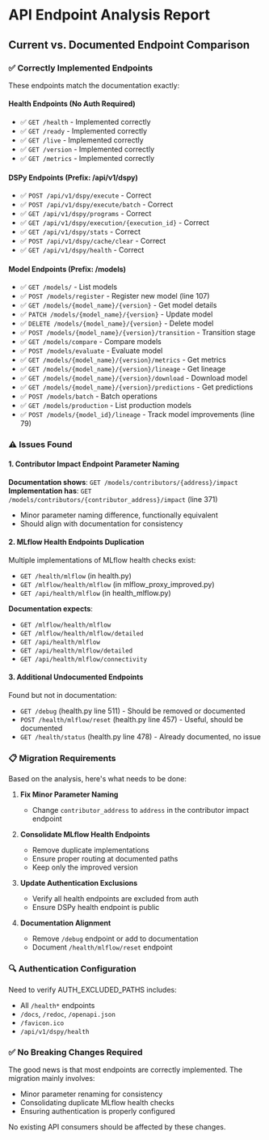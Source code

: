 # API Endpoint Analysis Report

## Current vs. Documented Endpoint Comparison

### ✅ Correctly Implemented Endpoints

These endpoints match the documentation exactly:

#### Health Endpoints (No Auth Required)
- ✅ `GET /health` - Implemented correctly
- ✅ `GET /ready` - Implemented correctly
- ✅ `GET /live` - Implemented correctly
- ✅ `GET /version` - Implemented correctly
- ✅ `GET /metrics` - Implemented correctly

#### DSPy Endpoints (Prefix: /api/v1/dspy)
- ✅ `POST /api/v1/dspy/execute` - Correct
- ✅ `POST /api/v1/dspy/execute/batch` - Correct
- ✅ `GET /api/v1/dspy/programs` - Correct
- ✅ `GET /api/v1/dspy/execution/{execution_id}` - Correct
- ✅ `GET /api/v1/dspy/stats` - Correct
- ✅ `POST /api/v1/dspy/cache/clear` - Correct
- ✅ `GET /api/v1/dspy/health` - Correct

#### Model Endpoints (Prefix: /models)
- ✅ `GET /models/` - List models
- ✅ `POST /models/register` - Register new model (line 107)
- ✅ `GET /models/{model_name}/{version}` - Get model details
- ✅ `PATCH /models/{model_name}/{version}` - Update model
- ✅ `DELETE /models/{model_name}/{version}` - Delete model
- ✅ `POST /models/{model_name}/{version}/transition` - Transition stage
- ✅ `GET /models/compare` - Compare models
- ✅ `POST /models/evaluate` - Evaluate model
- ✅ `GET /models/{model_name}/{version}/metrics` - Get metrics
- ✅ `GET /models/{model_name}/{version}/lineage` - Get lineage
- ✅ `GET /models/{model_name}/{version}/download` - Download model
- ✅ `GET /models/{model_name}/{version}/predictions` - Get predictions
- ✅ `POST /models/batch` - Batch operations
- ✅ `GET /models/production` - List production models
- ✅ `POST /models/{model_id}/lineage` - Track model improvements (line 79)

### ⚠️ Issues Found

#### 1. Contributor Impact Endpoint Parameter Naming
**Documentation shows**: `GET /models/contributors/{address}/impact`
**Implementation has**: `GET /models/contributors/{contributor_address}/impact` (line 371)
- Minor parameter naming difference, functionally equivalent
- Should align with documentation for consistency

#### 2. MLflow Health Endpoints Duplication
Multiple implementations of MLflow health checks exist:
- `GET /health/mlflow` (in health.py)
- `GET /mlflow/health/mlflow` (in mlflow_proxy_improved.py)
- `GET /api/health/mlflow` (in health_mlflow.py)

**Documentation expects**:
- `GET /mlflow/health/mlflow`
- `GET /mlflow/health/mlflow/detailed`
- `GET /api/health/mlflow`
- `GET /api/health/mlflow/detailed`
- `GET /api/health/mlflow/connectivity`

#### 3. Additional Undocumented Endpoints
Found but not in documentation:
- `GET /debug` (health.py line 511) - Should be removed or documented
- `POST /health/mlflow/reset` (health.py line 457) - Useful, should be documented
- `GET /health/status` (health.py line 478) - Already documented, no issue

### 📋 Migration Requirements

Based on the analysis, here's what needs to be done:

1. **Fix Minor Parameter Naming**
   - Change `contributor_address` to `address` in the contributor impact endpoint

2. **Consolidate MLflow Health Endpoints**
   - Remove duplicate implementations
   - Ensure proper routing at documented paths
   - Keep only the improved version

3. **Update Authentication Exclusions**
   - Verify all health endpoints are excluded from auth
   - Ensure DSPy health endpoint is public

4. **Documentation Alignment**
   - Remove `/debug` endpoint or add to documentation
   - Document `/health/mlflow/reset` endpoint

### 🔍 Authentication Configuration

Need to verify AUTH_EXCLUDED_PATHS includes:
- All `/health*` endpoints
- `/docs`, `/redoc`, `/openapi.json`
- `/favicon.ico`
- `/api/v1/dspy/health`

### ✅ No Breaking Changes Required

The good news is that most endpoints are correctly implemented. The migration mainly involves:
- Minor parameter renaming for consistency
- Consolidating duplicate MLflow health checks
- Ensuring authentication is properly configured

No existing API consumers should be affected by these changes.